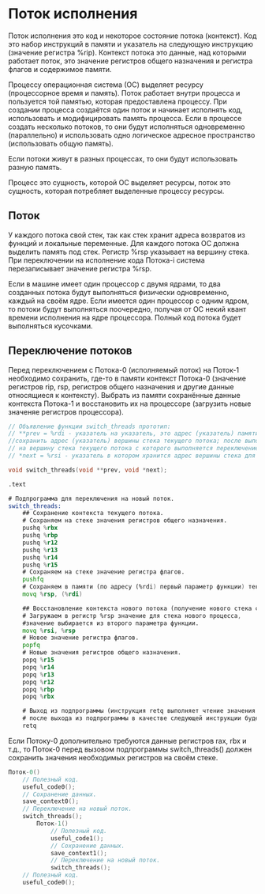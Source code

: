 # Поток исполнения

Поток исполнения это код и некоторое состояние потока (контекст).
Код это набор инструкций в памяти и указатель на следующую инструкцию (значение регистра %rip).
Контекст потока это данные, над которыми работает поток, это значение регистров общего назначения и регистра флагов и содержимое памяти.

Процессу операционная система (ОС) выделяет ресурсу (процессорное время и память).
Поток работает внутри процесса и пользуется той памятью, которая предоставлена процессу.
При создании процесса создаётся один поток и начинает исполнять код, использовать и модифицировать память процесса.
Если в процессе создать несколько потоков, то они будут исполняться одновременно (параллельно) и использовать одно логическое адресное пространство (использовать общую память).

Если потоки живут в разных процессах, то они будут использовать разную память.

Процесс это сущность, которой ОС выделяет ресурсы, поток это сущность, которая потребляет выделенные процессу ресурсы.

## Поток

У каждого потока свой стек, так как стек хранит адреса возвратов из функций и локальные переменные.
Для каждого потока ОС должна выделить память под стек. Регистр %rsp указывает на вершину стека.
При переключении на исполнение кода Потока-i система перезаписывает значение регистра %rsp.

Если в машине имеет один процессор с двумя ядрами, то два созданных потока будут выполняться физически одновременно, каждый на своём ядре.
Если имеется один процессор с одним ядром, то потоки будут выполняться поочередно, получая от ОС некий квант времени исполнения на ядре процессора. Полный код потока будет выполняться кусочками.

## Переключение потоков

Перед переключением с Потока-0 (исполняемый поток) на Поток-1 необходимо сохранить, где-то в памяти контекст Потока-0 (значение регистров rip, rsp, регистров общего назначения и другие данные относящиеся к контексту). Выбрать из памяти сохранённые данные контекста Потока-1 и восстановить их на процессоре (загрузить новые значеняе регистров процессора).

```c
// Объявление функции switch_threads прототип:
// **prev = %rdi - указатель на указатель, это адрес (указатель) памяти по которому необходимо
//сохранить адрес (указатель) вершины стека текущего потока; после выполнения функции адрес *prev будет указывать
// на вершину стека текущего потока с которого выполняется переключение, то есть можно получить значение для %rsp.
// *next = %rsi - указатель в котором хранится адрес вершины стека для нового потока.

void switch_threads(void **prev, void *next);
```

```asm
.text

# Подпрограмма для переключения на новый поток.
switch_threads:
	## Сохранение контекста текущего потока.
	# Сохраняем на стеке значения регистров общего назначения.
	pushq %rbx
	pushq %rbp
	pushq %r12
	pushq %r13
	pushq %r14
	pushq %r15
	# Сохраняем на стеке значение регистра флагов.
	pushfq
	# Сохраняем в памяти (по адресу (%rdi) первый параметр функции) текущее значение указателя на стек.
	movq %rsp, (%rdi)

	## Восстановление контекста нового потока (получение нового стека с новым содержимым).
	# Загружаем в регистр %rsp значение для стека нового процесса,
	#значение выбирается из второго параметра функции.
	movq %rsi, %rsp
	# Новое значение регистра флагов.
	popfq
	# Новые значения регистров общего назначения.
	popq %r15
	popq %r14
	popq %r13
	popq %r12
	popq %rbp
	popq %rbx

	# Выход из подпрограммы (инструкция retq выполняет чтение значения следующей команды %rip с вершины стека
	# после выхода из подпрограммы в качестве следующей инструкции будет выполняться инструкция нового потока.
	retq
  ```
  
Если Потоку-0 дополнительно требуются данные регистров rax, rbx и т.д., то Поток-0 перед вызовом подпрограммы switch_threads() должен сохранить значения необходимых регистров на своём стеке.

```c
Поток-0()
	// Полезный код.
	useful_code0();
	// Сохранение данных.
	save_context0();
	// Переключение на новый поток.
	switch_threads();
		Поток-1()
			// Полезный код.
			useful_code1();
			// Сохранение данных.
			save_context1();
			// Переключение на новый поток.
			switch_threads();
	// Полезный код.
	useful_code0();
```
